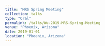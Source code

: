 ```yaml
---
title: "MRS Spring Meeting"
collection: talks
type: "Oral"
permalink: /talks/Wu-2019-MRS-Spring-Meeting
venue: "Phoenix, Arizona"
date: 2019-01-01
location: "Phoenix, Arizona"
---
```


